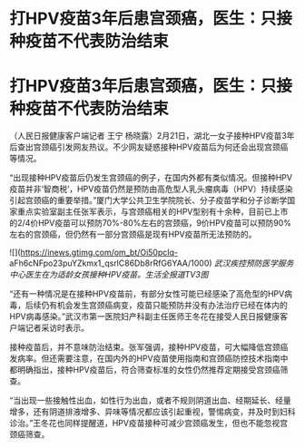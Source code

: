 # 打HPV疫苗3年后患宫颈癌，医生：只接种疫苗不代表防治结束

# 打HPV疫苗3年后患宫颈癌，医生：只接种疫苗不代表防治结束

（人民日报健康客户端记者 王宁
杨晓露）2月21日，湖北一女子接种HPV疫苗3年后查出宫颈癌引发网友热议。不少网友疑惑接种HPV疫苗后为何还会出现宫颈癌等情况。

“出现接种HPV疫苗后仍发生宫颈癌的例子，在国内外都有类似情况。但接种HPV疫苗并非‘智商税’，HPV疫苗仍然是预防由高危型人乳头瘤病毒（HPV）持续感染引起宫颈癌的重要举措。”厦门大学公共卫生学院院长、分子疫苗学和分子诊断学国家重点实验室副主任张军表示，与宫颈癌相关的HPV型别有十余种，目前已上市的2/4价HPV疫苗可以预防70%-80%左右的宫颈癌，9价HPV疫苗可以预防90%左右的宫颈癌，但仍然有一部分宫颈癌是现有HPV疫苗所无法预防的。

![](https://inews.gtimg.com/om_bt/Oi50pcIq-
aFh6cNFpo23puYZkmx1_qsrlC86Db8rRfG6YAA/1000)
_武汉疾控预防医学服务中心医生在为适龄女孩接种HPV疫苗。生活全报道TV3图_

“还有一种情况是在接种HPV疫苗前，有部分女性可能已经感染了高危型的HPV病毒，后续仍有机会发生宫颈癌病变，疫苗只能预防并没有办法治疗已经在体内的HPV病毒感染。”武汉市第一医院妇产科副主任医师王冬花在接受人民日报健康客户端记者采访时表示。

接种疫苗后，并不意味防治结束。张军强调，接种HPV疫苗，可大幅降低宫颈癌发病率。但还需要注意，在国内外的HPV疫苗使用指南和宫颈癌防控技术指南中都明确指出，接种HPV疫苗后，符合筛查标准的女性仍然推荐定期接受宫颈癌筛查。

“当出现一些接触性出血，如性行为出血，或者不规则阴道出血、经期延长、经量增多，还有阴道排液增多、异味等情况都应该引起重视，警惕病变，并及时到妇科诊治。”王冬花也同样提醒道，HPV疫苗接种可减少宫颈癌发生，但也不能忽视宫颈癌筛查。

